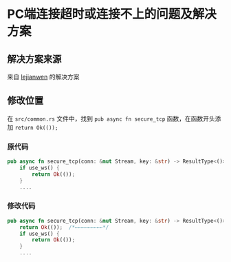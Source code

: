 # PC端连接超时或连接不上的问题及解决方案

## 解决方案来源

来自 [lejianwen](https://github.com/lejianwen/rustdesk-api/issues/92) 的解决方案

## 修改位置

在 `src/common.rs` 文件中，找到 `pub async fn secure_tcp` 函数，在函数开头添加 `return Ok(());`

### 原代码

```rust
pub async fn secure_tcp(conn: &mut Stream, key: &str) -> ResultType<()> {
    if use_ws() {
        return Ok(());
    }
    ....
```

### 修改代码

```rust
pub async fn secure_tcp(conn: &mut Stream, key: &str) -> ResultType<()> {
    return Ok(());  /*←←←←←←←←←*/
    if use_ws() {
        return Ok(());
    }
    ....
```
